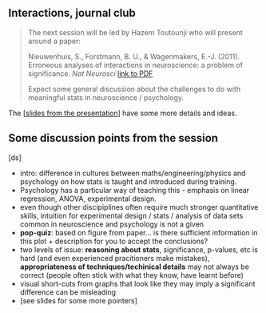 ## Interactions, journal club

>The next session will be led by Hazem Toutounji who will present around a paper: 
>
>Nieuwenhuis, S., Forstmann, B. U., & Wagenmakers, E.-J. (2011). Erroneous analyses of interactions in neuroscience: a problem of significance. *Nat Neurosci* [link to PDF](https://www.nature.com/articles/nn.2886.pdf)
>
>Expect some general discussion about the challenges to do with meaningful stats in neuroscience / psychology.

The [[slides from the presentation][ht-slides]] have some more details and ideas.

[ht-slides]: ./2023-02-08-interactions-ht.pdf

## Some discussion points from the session

[ds]

- intro: difference in cultures between maths/engineering/physics and psychology on how stats is taught and introduced during training. 
- Psychology has a particular way of teaching this - emphasis on linear regression, ANOVA, experimental design.
- even though other discipiplines often require much stronger quantitative skills, intuition for experimental design / stats / analysis of data sets common in neuroscience and psychology is not a given
- **pop-quiz**: based on figure from paper... is there sufficient information in this plot + description for you to accept the conclusions?
- two levels of issue: **reasoning about stats**, significance, p-values, etc is hard (and even experienced pracitioners make mistakes), **appropriateness of techniques/techinical details** may not always be correct (people often stick with what they know, have learnt before)
- visual short-cuts from graphs that look like they may imply a significant difference can be misleading
- [see slides for some more pointers]